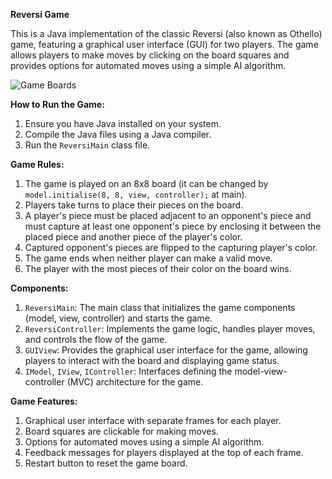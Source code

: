 **Reversi Game**

This is a Java implementation of the classic Reversi (also known as Othello) game, featuring a graphical user interface (GUI) for two players. The game allows players to make moves by clicking on the board squares and provides options for automated moves using a simple AI algorithm.

![Game Boards](image/game.png)

**How to Run the Game:**

1. Ensure you have Java installed on your system.
2. Compile the Java files using a Java compiler.
3. Run the `ReversiMain` class file.

**Game Rules:**

1. The game is played on an 8x8 board (it can be changed by `model.initialise(8, 8, view, controller);` at main).
2. Players take turns to place their pieces on the board.
3. A player's piece must be placed adjacent to an opponent's piece and must capture at least one opponent's piece by enclosing it between the placed piece and another piece of the player's color.
4. Captured opponent's pieces are flipped to the capturing player's color.
5. The game ends when neither player can make a valid move.
6. The player with the most pieces of their color on the board wins.

**Components:**

1. `ReversiMain`: The main class that initializes the game components (model, view, controller) and starts the game.
2. `ReversiController`: Implements the game logic, handles player moves, and controls the flow of the game.
3. `GUIView`: Provides the graphical user interface for the game, allowing players to interact with the board and displaying game status.
4. `IModel`, `IView`, `IController`: Interfaces defining the model-view-controller (MVC) architecture for the game.

**Game Features:**

1. Graphical user interface with separate frames for each player.
2. Board squares are clickable for making moves.
3. Options for automated moves using a simple AI algorithm.
4. Feedback messages for players displayed at the top of each frame.
5. Restart button to reset the game board.
